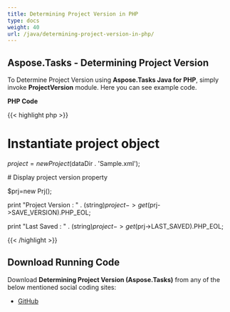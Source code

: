 ```yaml
---
title: Determining Project Version in PHP
type: docs
weight: 40
url: /java/determining-project-version-in-php/
---
```


## **Aspose.Tasks - Determining Project Version**
To Determine Project Version using **Aspose.Tasks Java for PHP**, simply invoke **ProjectVersion** module. Here you can see example code.

**PHP Code**

{{< highlight php >}}

 # Instantiate project object

$project = new Project($dataDir . 'Sample.xml');

\# Display project version property

$prj=new Prj();

print "Project Version : " . (string)$project->get($prj->SAVE_VERSION).PHP_EOL;

print "Last Saved : " . (string)$project->get($prj->LAST_SAVED).PHP_EOL;

{{< /highlight >}}
## **Download Running Code**
Download **Determining Project Version (Aspose.Tasks)** from any of the below mentioned social coding sites:

- [GitHub](https://github.com/aspose-tasks/Aspose.Tasks-for-Java/blob/master/Plugins/Aspose_Tasks_Java_for_PHP/src/aspose/tasks/WorkingWithProjects/ProjectVersion.php)
